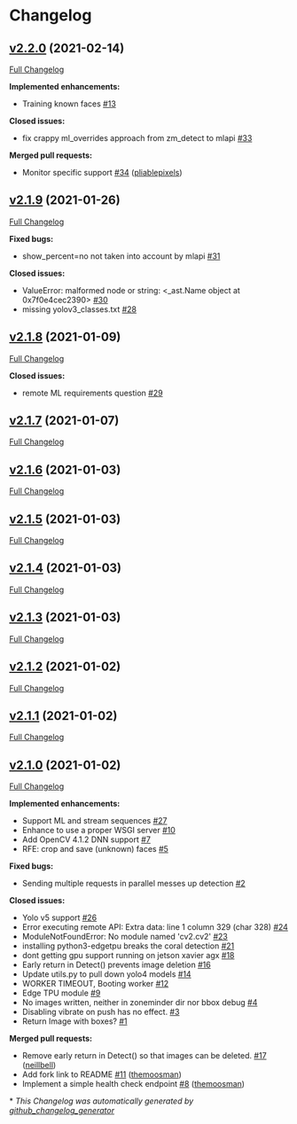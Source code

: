 # Changelog

## [v2.2.0](https://github.com/pliablepixels/mlapi/tree/v2.2.0) (2021-02-14)

[Full Changelog](https://github.com/pliablepixels/mlapi/compare/v2.1.9...v2.2.0)

**Implemented enhancements:**

- Training known faces [\#13](https://github.com/pliablepixels/mlapi/issues/13)

**Closed issues:**

- fix crappy ml\_overrides approach from zm\_detect to mlapi [\#33](https://github.com/pliablepixels/mlapi/issues/33)

**Merged pull requests:**

- Monitor specific support [\#34](https://github.com/pliablepixels/mlapi/pull/34) ([pliablepixels](https://github.com/pliablepixels))

## [v2.1.9](https://github.com/pliablepixels/mlapi/tree/v2.1.9) (2021-01-26)

[Full Changelog](https://github.com/pliablepixels/mlapi/compare/v2.1.8...v2.1.9)

**Fixed bugs:**

- show\_percent=no not taken into account by mlapi [\#31](https://github.com/pliablepixels/mlapi/issues/31)

**Closed issues:**

- ValueError: malformed node or string: \<\_ast.Name object at 0x7f0e4cec2390\> [\#30](https://github.com/pliablepixels/mlapi/issues/30)
- missing yolov3\_classes.txt [\#28](https://github.com/pliablepixels/mlapi/issues/28)

## [v2.1.8](https://github.com/pliablepixels/mlapi/tree/v2.1.8) (2021-01-09)

[Full Changelog](https://github.com/pliablepixels/mlapi/compare/v2.1.7...v2.1.8)

**Closed issues:**

- remote ML requirements question [\#29](https://github.com/pliablepixels/mlapi/issues/29)

## [v2.1.7](https://github.com/pliablepixels/mlapi/tree/v2.1.7) (2021-01-07)

[Full Changelog](https://github.com/pliablepixels/mlapi/compare/v2.1.6...v2.1.7)

## [v2.1.6](https://github.com/pliablepixels/mlapi/tree/v2.1.6) (2021-01-03)

[Full Changelog](https://github.com/pliablepixels/mlapi/compare/v2.1.5...v2.1.6)

## [v2.1.5](https://github.com/pliablepixels/mlapi/tree/v2.1.5) (2021-01-03)

[Full Changelog](https://github.com/pliablepixels/mlapi/compare/v2.1.4...v2.1.5)

## [v2.1.4](https://github.com/pliablepixels/mlapi/tree/v2.1.4) (2021-01-03)

[Full Changelog](https://github.com/pliablepixels/mlapi/compare/v2.1.3...v2.1.4)

## [v2.1.3](https://github.com/pliablepixels/mlapi/tree/v2.1.3) (2021-01-03)

[Full Changelog](https://github.com/pliablepixels/mlapi/compare/v2.1.2...v2.1.3)

## [v2.1.2](https://github.com/pliablepixels/mlapi/tree/v2.1.2) (2021-01-02)

[Full Changelog](https://github.com/pliablepixels/mlapi/compare/v2.1.1...v2.1.2)

## [v2.1.1](https://github.com/pliablepixels/mlapi/tree/v2.1.1) (2021-01-02)

[Full Changelog](https://github.com/pliablepixels/mlapi/compare/v2.1.0...v2.1.1)

## [v2.1.0](https://github.com/pliablepixels/mlapi/tree/v2.1.0) (2021-01-02)

[Full Changelog](https://github.com/pliablepixels/mlapi/compare/52262891ef0b5a235c1498889076f3cc17d53b58...v2.1.0)

**Implemented enhancements:**

- Support ML and stream sequences [\#27](https://github.com/pliablepixels/mlapi/issues/27)
- Enhance to use a proper WSGI server [\#10](https://github.com/pliablepixels/mlapi/issues/10)
- Add OpenCV 4.1.2 DNN support [\#7](https://github.com/pliablepixels/mlapi/issues/7)
- RFE: crop and save \(unknown\) faces [\#5](https://github.com/pliablepixels/mlapi/issues/5)

**Fixed bugs:**

- Sending multiple requests in parallel messes up detection [\#2](https://github.com/pliablepixels/mlapi/issues/2)

**Closed issues:**

- Yolo v5 support [\#26](https://github.com/pliablepixels/mlapi/issues/26)
- Error executing remote API: Extra data: line 1 column 329 \(char 328\) [\#24](https://github.com/pliablepixels/mlapi/issues/24)
- ModuleNotFoundError: No module named 'cv2.cv2' [\#23](https://github.com/pliablepixels/mlapi/issues/23)
- installing python3-edgetpu breaks the coral detection [\#21](https://github.com/pliablepixels/mlapi/issues/21)
- dont getting gpu support running on jetson xavier agx [\#18](https://github.com/pliablepixels/mlapi/issues/18)
- Early return in Detect\(\) prevents image deletion [\#16](https://github.com/pliablepixels/mlapi/issues/16)
- Update utils.py to pull down yolo4 models [\#14](https://github.com/pliablepixels/mlapi/issues/14)
- WORKER TIMEOUT, Booting worker [\#12](https://github.com/pliablepixels/mlapi/issues/12)
- Edge TPU module [\#9](https://github.com/pliablepixels/mlapi/issues/9)
- No images written, neither in zoneminder dir nor bbox debug [\#4](https://github.com/pliablepixels/mlapi/issues/4)
- Disabling vibrate on push has no effect. [\#3](https://github.com/pliablepixels/mlapi/issues/3)
- Return Image with boxes?  [\#1](https://github.com/pliablepixels/mlapi/issues/1)

**Merged pull requests:**

- Remove early return in Detect\(\) so that images can be deleted. [\#17](https://github.com/pliablepixels/mlapi/pull/17) ([neillbell](https://github.com/neillbell))
- Add fork link to README [\#11](https://github.com/pliablepixels/mlapi/pull/11) ([themoosman](https://github.com/themoosman))
- Implement a simple health check endpoint [\#8](https://github.com/pliablepixels/mlapi/pull/8) ([themoosman](https://github.com/themoosman))



\* *This Changelog was automatically generated by [github_changelog_generator](https://github.com/github-changelog-generator/github-changelog-generator)*
